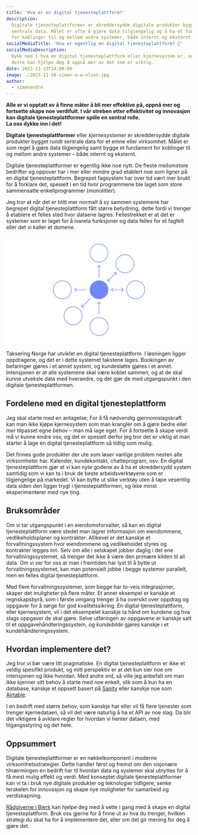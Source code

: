 ```yaml
---
title: 'Hva er en digital tjenesteplattform?'
description:
  Digitale tjenesteplattformer er skreddersydde digitale produkter bygget rundt
  sentrale data. Målet er ofte å gjøre data tilgjengelig og å ha et fundament
  for koblinger til og mellom andre systemer, både internt og eksternt
socialMediaTitle: 'Hva er egentlig en digital tjenesteplattform? 🤔'
socialMediaDescription:
  Dykk ned i hva en digital tjenesteplattform eller kjernesystem er, og hvordan
  dette kan hjelpe deg å oppnå mer av det som er viktig.
date: 2023-11-13T14:00:00
image: ./2023-11-10-simen-a-w-olsen.jpg
author:
  - simenandre
---
```


**Alle er vi opptatt av å finne måter å bli mer effektive på, oppnå mer og
fortsette skape noe verdifult. I vår streben etter effektivitet og innovasjon
kan digitale tjenesteplattformer spille en sentral rolle. <br />La oss dykke inn
i det!**

**Digitale tjenesteplattformer** eller _kjernesystemer_ er skreddersydde
digitale produkter bygget rundt sentrale data for et emne eller virksomhet.
Målet er som regel å gjøre data tilgjengelig samt bygge et fundament for
koblinger til og mellom andre systemer – både internt og eksternt.

Digitale tjenesteplattformer er egentlig ikke noe nytt. De fleste mellomstore
bedrifter og oppover har i mer eller mindre grad etablert noe som ligner på en
digital tjenesteplattform. Begrepet fagsystem har over tid vært mer brukt for å
forklare det, spesielt i en tid hvor programmene ble laget som store sammensatte
enkeltprogrammer (monolitter).

Jeg tror at når det er blitt mer normalt å sy sammen systemene har begrepet
digital tjenesteplattform fått større betydning, dette fordi vi trenger å
etablere et felles sted hvor dataene lagres. Fellestrekket er at det er systemer
som er laget for å ivareta funksjoner og data felles for et fagfelt eller det vi
kaller et domene.

![Figur som viser prikker som peker mot en sentral prikk](./service-figure.svg 'Figuren illustrerer en sentral plattform som andre produkter er koblet med')

Taksering Norge har utviklet en digital tjenesteplattform. I løsningen ligger
oppdragene, og det er i dette systemet takstene lages. Bookingen av befaringer
gjøres i et annet system, og kundestøtte gjøres i et annet. Intensjonen er at
alle systemene skal være koblet sammen, og at de skal kunne utveksle data med
hverandre, og det gjør de med utgangspunkt i den digitale tjenesteplattformen.

## Fordelene med en digital tjenesteplattform

Jeg skal starte med en antagelse; For å få nødvendig gjennomslagskraft kan man
ikke kjøpe kjernesystem som man krangler om å gjøre bedre eller mer tilpasset
egne behov – man må lage eget. For å fortsette å skape verdi må vi kunne endre
oss, og det er spesielt derfor jeg tror det er viktig at man starter å lage en
digital tjenesteplattform så tidlig som mulig.

Det finnes gode produkter der ute som løser vanlige problem nesten alle
virksomheter har. Kalender, kundekontakt, chatteprogram, osv. En digital
tjenesteplattform gjør at vi kan nyte godene av å ha et skreddersydd system
samtidig som vi kan ta i bruk de beste arbeidsverktøyene som er tilgjengelige på
markedet. Vi kan bytte ut slike verktøy uten å tape vesentlig data siden den
ligger trygt i tjenesteplattformen, og ikke minst eksperimenterer med nye ting.

## Bruksområder

Om vi tar utgangspunkt i en eiendomsforvalter, så kan en digital
tjenesteplattform være stedet man lagrer informasjon om eiendommene,
vedlikeholdsplaner og kontrakter. Allikevel er det kanskje et forvaltningssystem
hvor eiendommene og vedlikeholdet styres og kontrakter legges inn. Selv om alle
i selskapet jobber daglig i det ene forvaltningssystemet, så trenger det ikke å
være den primære kilden til all data. Om vi ser for oss at man i fremtiden har
lyst til å bytte ut forvaltningssystemet, kan man potensielt jobbe i begge
systemer parallelt, men en felles digital tjenesteplattform.

Med flere forvaltningssystemer, som begge har to-veis integrasjoner, skaper det
muligheter på flere måter. Et annet eksempel er kanskje et regnskapsbyrå, som i
første omgang trenger å ha oversikt over oppdrag og oppgaver for å sørge for god
kvalitetssikring. En digital tjenesteplattform, eller kjernesystem, vil i det
eksempelet kanskje ta hånd om kundene og hva slags oppgaver de skal gjøre. Selve
utføringen av oppgavene er kanskje satt til et oppgavehåndteringssystem, og
_kundebilde_ gjøres kanskje i et kundehåndteringssystem.

## Hvordan implementere det?

Jeg tror vi bør være litt pragmatiske. En digital tjenesteplattform er ikke et
veldig spesifikt produkt, og mitt perspektiv er at det kun sier noe om
intensjonen og ikke hvordan. Med andre ord, så ville jeg anbefalt om man ikke
kjenner sitt behov å starte med noe enkelt, slik som å kun ha en database,
kanskje et oppsett basert på [Sanity][] eller kanskje noe som [Airtable][].

I en bedrift med større behov, som kanskje har eller vil få flere tjenester som
trenger kjernedataen, så vil det være naturlig å ha et API av noe slag. Da blir
det viktigere å avklare regler for hvordan vi henter dataen, med tilgangsstyring
og det hele.

[sanity]: https://www.sanity.io/
[airtable]: https://airtable.com/

## Oppsummert

Digitale tjenesteplattformer er en nøkkelkomponent i moderne
virksomhetsstrategier. Dette handler først og fremst om den visjonære
tilnærmingen en bedrift har til hvordan data og systemer skal utnyttes for å få
mest mulig effekt og verdi. Med konseptet digitale tjenesteplattformer kan vi ta
i bruk nye digitale produkter og teknologier tidligere, senke terskelen for
innovasjon og skape nye muligheter for samarbeid og verdiskapning.

[Rådgiverne i Bjerk][kontakt] kan hjelpe deg med å sette i gang med å skape en
digital tjenesteplattform. Bruk oss gjerne for å finne ut av hva du trenger,
hvilken strategi du skal ha for å implementere det, eller om det gir mening for
deg å gjøre det.

[kontakt]: /kontakt
